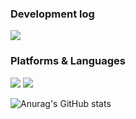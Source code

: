 ### Development log
<a href="https://polyester-acorn-10f.notion.site/5e0b87ca39364a02ad36351714c2dfd4" target="_blank"><img src="https://img.shields.io/badge/Notion-000000?style=flat-square&logo=Notion&logoColor=white"/></a>

### Platforms & Languages
<img src="https://img.shields.io/badge/iOS-000000?style=flat-square&logo=iOS&logoColor=white"/>

<img src="https://img.shields.io/badge/Swift-FA7343?style=flat-square&logo=Swift&logoColor=white"/>

![Anurag's GitHub stats](https://github-readme-stats.vercel.app/api?username=Hee8300&show_icons=true&theme=radical)
